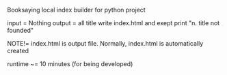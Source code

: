 Booksaying local index builder for python project

input = Nothing
output = all title write index.html and exept print "n. title not founded"

NOTE!= index.html is output file. Normally, index.html is automatically created

runtime ~= 10 minutes (for being developed)  
